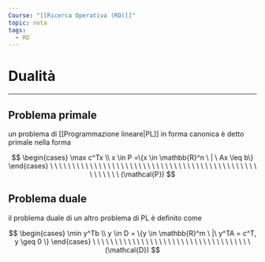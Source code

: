 ```yaml
---
Course: "[[Ricerca Operativa (RO)]]"
topic: nota
tags:
  - RO
---
```

# Dualità
---

## Problema primale
un problema di [[Programmazione lineare|PL]] in forma canonica è detto primale nella forma

$$
\begin{cases}
\max c^Tx \\
x \in P =\{x \in \mathbb{R}^n \ | \ Ax \leq b\}
\end{cases}
\ \ \ \ \ \ \ \ \ \ \ \ \ \ \ \ \ \ \ \ \ \ \ \ \ \ \ \ \ \ \ \ \ \ \ \ \ \ \ \ \ \ \ \ \ \ \ \ \ \ \ \ \ \
(\mathcal{P})
$$

## Problema duale

il problema duale di un altro problema di PL  è definito come

$$
\begin{cases}
\min y^Tb \\
y \in D = \{y \in \mathbb{R}^m \ |\ y^TA = c^T, y \geq 0 \}
\end{cases}
\ \ \ \ \ \ \ \ \ \ \ \ \ \ \ \ \ \ \ \ \ \ \ \ \ \ \ \ \ \ \ \ \ \ \ \ (\mathcal{D})
$$
